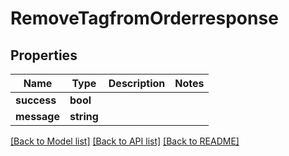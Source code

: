 # RemoveTagfromOrderresponse

## Properties
Name | Type | Description | Notes
------------ | ------------- | ------------- | -------------
**success** | **bool** |  | 
**message** | **string** |  | 

[[Back to Model list]](../README.md#documentation-for-models) [[Back to API list]](../README.md#documentation-for-api-endpoints) [[Back to README]](../README.md)


